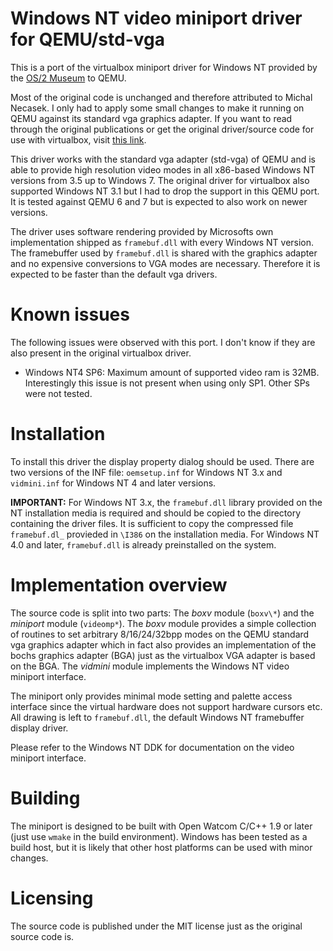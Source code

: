 # Windows NT video miniport driver for QEMU/std-vgaThis is a port of the virtualbox miniport driver for Windows NT provided by the [OS/2 Museum](https://www.os2museum.com/wp/) to QEMU.Most of the original code is unchanged and therefore attributed to Michal Necasek. I only had to apply some small changes to make it running on QEMU against its standard vga graphics adapter. If you want to read through the original publications or get the original driver/source code for use with virtualbox, visit [this link](https://www.os2museum.com/wp/nt-video-miniport-uhd/).This driver works with the standard vga adapter (std-vga) of QEMU and is able to provide high resolution video modes in all x86-based Windows NT versions from 3.5 up to Windows 7. The original driver for virtualbox also supported Windows NT 3.1 but I had to drop the support in this QEMU port. It is tested against QEMU 6 and 7 but is expected to also work on newer versions.The driver uses software rendering provided by Microsofts own implementation shipped as `framebuf.dll` with every Windows NT version. The framebuffer used by `framebuf.dll` is shared with the graphics adapter and no expensive conversions to VGA modes are necessary. Therefore it is expected to be faster than the default vga drivers.# Known issuesThe following issues were observed with this port. I don't know if they are also present in the original virtualbox driver.* Windows NT4 SP6: Maximum amount of supported video ram is 32MB. Interestingly this issue is not present when using only SP1. Other SPs were not tested.# InstallationTo install this driver the display property dialog should be used. There are two versions of the INF file: `oemsetup.inf` for Windows NT 3.x and `vidmini.inf` for Windows NT 4 and later versions.**IMPORTANT:** For Windows NT 3.x, the `framebuf.dll` library provided on the NT installation media is required and should be copied to the directory containing the driver files. It is sufficient to copy the compressed file `framebuf.dl_` provieded in `\I386` on the installation media. For Windows NT 4.0 and later, `framebuf.dll` is already preinstalled on the system.# Implementation overviewThe source code is split into two parts: The _boxv_ module (`boxv\*`) and the _miniport_ module (`videomp*`). The _boxv_ module provides a simple collection of routines to set arbitrary 8/16/24/32bpp modes on the QEMU standard vga graphics adapter which in fact also provides an implementation of the bochs graphics adapter (BGA) just as the virtualbox VGA adapter is based on the BGA. The _vidmini_ module implements the Windows NT video miniport interface.The miniport only provides minimal mode setting and palette access interface since the virtual hardware does not support hardware cursors etc. All drawing is left to `framebuf.dll`, the default Windows NT framebuffer display driver.Please refer to the Windows NT DDK for documentation on the video miniport interface.# BuildingThe miniport is designed to be built with Open Watcom C/C++ 1.9 or later (just use `wmake` in the build environment). Windows has been tested as a build host, but it is likely that other host platforms can be used with minor changes.# LicensingThe source code is published under the MIT license just as the original source code is.